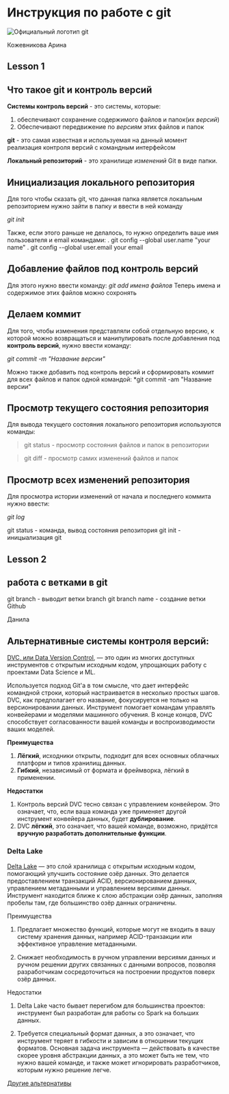 # Инструкция по работе с git
![Официальный логотип git](logo.png)

Кожевникова Арина
## Lesson 1

## Что такое git и контроль версий
**Системы контроль версий** - это системы, которые: 
1. обеспечивают сохранение содержимого файлов и папок(их *версий*)
2. Обеспечивают передвижение по *версиям* этих файлов и папок

**git** - это самая известная и используемая на данный момент реализация контроля версий с командным интерфейсом

**Локальный репозиторий** - это хранилище *изменений* Git в виде папки.

## Инициализация локального репозитория

Для того чтобы сказать git, что данная папка является локальным репозиторием нужно зайти в папку и ввести в ней команду

*git init*

Также, если этого раньше не делалось, то нужно определить ваше имя пользователя и email командами:
. git config --global user.name "your name"
. git config --global user.email your email 

## Добавление файлов под контроль версий

Для этого нужно ввести команду:
*git add имена файлов*
Теперь имена и содержимое этих файлов можно сохронять

## Делаем коммит

Для того, чтобы изменения представляли собой отдельную версию, к которой можно возвращаться и манипулировать после добавления под **контроль версий**, нужно ввести команду:

*git commit -m "Название версии"*

Можно также добавить под контроль версий и сформировать коммит для всех  файлов и папок одной командой:
*git commit -am "Название версии"

## Просмотр текущего состояния репозитория
Для вывода текущего состояния локального репозитория используются команды:

>git status - просмотр состояния файлов и папок в репозитории

> git diff - просмотр самих изменений файлов и папок

## Просмотр всех изменений репозитория

Для просмотра истории изменений от начала и последнего коммита нужно ввести:

*git log*

git status - команда, вывод состояния репозитория
git init - иницыализация git
## Lesson 2
## работа с ветками в git
git branch - выводит ветки
branch
git branch name - создание ветки
Github

Данила

## Альтернативные системы контроля версий:

[DVC, или Data Version Control](https://habr.com/ru/companies/skillfactory/articles/527510/), — это один из многих доступных инструментов с открытым исходным кодом, упрощающих работу с проектами Data Science и ML.

Используется подход Git'а в том смысле, что дает интерфейс командной строки, который настраивается в несколько простых шагов. DVC, как предполагает его название, фокусируется не только на версионировании данных. Инструмент помогает командам управлять конвейерами и моделями машинного обучения. В конце концов, DVC способствует согласованности вашей команды и воспроизводимости ваших моделей.

**Преимущества**

1. **Лёгкий**, исходники открыты, подходит для всех основных облачных платформ и типов хранилищ данных.
2. **Гибкий**, независимый от формата и фреймворка, лёгкий в применении.

**Недостатки**

1. Контроль версий DVC тесно связан с управлением конвейером. Это означает, что, если ваша команда уже применяет другой инструмент конвейера данных, будет **дублирование**.
2. DVC **лёгкий**, это означает, что вашей команде, возможно, придётся **вручную разработать дополнительные функции**.



### Delta Lake

[Delta Lake](https://delta.io/) — это слой хранилища с открытым исходным кодом, помогающий улучшить состояние озёр данных. Это делается предоставлением транзакций ACID, версионированием данных, управлением метаданными и управлением версиями данных. Инструмент находится ближе к слою абстракции озёр данных, заполняя пробелы там, где большинство озёр данных ограничены.

Преимущества

1. Предлагает множество функций, которые могут не входить в вашу систему хранения данных, например ACID-транзакции или эффективное управление метаданными.

2. Снижает необходимость в ручном управлении версиями данных и ручном решении других связанных с данными вопросов, позволяя разработчикам сосредоточиться на построении продуктов поверх озёр данных.

Недостатки

1. Delta Lake часто бывает перегибом для большинства проектов: инструмент был разработан для работы со Spark на больших данных.

2. Требуется специальный формат данных, а это означает, что инструмент теряет в гибкости и зависим в отношении текущих форматов.
Основная задача инструмента — действовать в качестве скорее уровня абстракции данных, а это может быть не тем, что нужно вашей команде, и также может игнорировать разработчиков, которым нужно решение легче.

[Другие альтернативы](https://habr.com/ru/companies/skillfactory/articles/527510/) 

